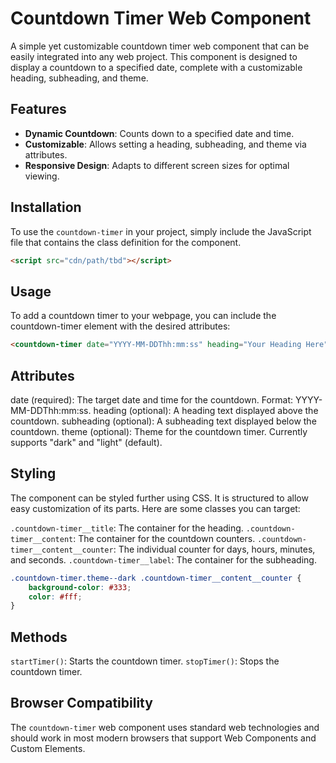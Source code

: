 # Countdown Timer Web Component

A simple yet customizable countdown timer web component that can be easily integrated into any web project. This component is designed to display a countdown to a specified date, complete with a customizable heading, subheading, and theme.

## Features

- **Dynamic Countdown**: Counts down to a specified date and time.
- **Customizable**: Allows setting a heading, subheading, and theme via attributes.
- **Responsive Design**: Adapts to different screen sizes for optimal viewing.

## Installation

To use the `countdown-timer` in your project, simply include the JavaScript file that contains the class definition for the component.

```html
<script src="cdn/path/tbd"></script>
```

## Usage

To add a countdown timer to your webpage, you can include the countdown-timer element with the desired attributes:

```html
<countdown-timer date="YYYY-MM-DDThh:mm:ss" heading="Your Heading Here" subheading="Your Subheading Here" theme="dark"></countdown-timer>
```

## Attributes

date (required): The target date and time for the countdown. Format: YYYY-MM-DDThh:mm:ss.
heading (optional): A heading text displayed above the countdown.
subheading (optional): A subheading text displayed below the countdown.
theme (optional): Theme for the countdown timer. Currently supports "dark" and "light" (default).

## Styling

The component can be styled further using CSS. It is structured to allow easy customization of its parts. Here are some classes you can target:

`.countdown-timer__title`: The container for the heading.
`.countdown-timer__content`: The container for the countdown counters.
`.countdown-timer__content__counter`: The individual counter for days, hours, minutes, and seconds.
`.countdown-timer__label`: The container for the subheading.

```css
.countdown-timer.theme--dark .countdown-timer__content__counter {
    background-color: #333;
    color: #fff;
}
```

## Methods

`startTimer()`: Starts the countdown timer.
`stopTimer()`: Stops the countdown timer.

## Browser Compatibility

The `countdown-timer` web component uses standard web technologies and should work in most modern browsers that support Web Components and Custom Elements.